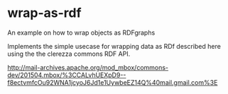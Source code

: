 # wrap-as-rdf
An example on how to wrap objects as RDFgraphs

Implements the simple usecase for wrapping data as RDf described here using the the clerezza commons RDF API.

http://mail-archives.apache.org/mod_mbox/commons-dev/201504.mbox/%3CCALvhUEXpD9--f8ectvmfcOu92WNA1jcyoJ6Jd1e1UywbeEZ14Q%40mail.gmail.com%3E
